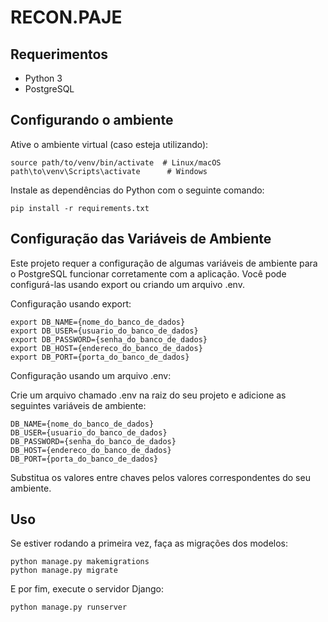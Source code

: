 # RECON.PAJE

## Requerimentos

- Python 3
- PostgreSQL

## Configurando o ambiente

Ative o ambiente virtual (caso esteja utilizando):

    source path/to/venv/bin/activate  # Linux/macOS
    path\to\venv\Scripts\activate      # Windows

Instale as dependências do Python com o seguinte comando:

    pip install -r requirements.txt


## Configuração das Variáveis de Ambiente

Este projeto requer a configuração de algumas variáveis de ambiente para o PostgreSQL funcionar corretamente com a aplicação. Você pode configurá-las usando export ou criando um arquivo .env.

Configuração usando export:

    export DB_NAME={nome_do_banco_de_dados}
    export DB_USER={usuario_do_banco_de_dados}
    export DB_PASSWORD={senha_do_banco_de_dados}
    export DB_HOST={endereco_do_banco_de_dados}
    export DB_PORT={porta_do_banco_de_dados}

Configuração usando um arquivo .env:

Crie um arquivo chamado .env na raiz do seu projeto e adicione as seguintes variáveis de ambiente:

    DB_NAME={nome_do_banco_de_dados}
    DB_USER={usuario_do_banco_de_dados}
    DB_PASSWORD={senha_do_banco_de_dados}
    DB_HOST={endereco_do_banco_de_dados}
    DB_PORT={porta_do_banco_de_dados}

Substitua os valores entre chaves pelos valores correspondentes do seu ambiente.

## Uso

Se estiver rodando a primeira vez, faça as migrações dos modelos:

    python manage.py makemigrations
    python manage.py migrate

E por fim, execute o servidor Django:

    python manage.py runserver
